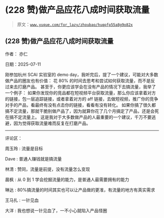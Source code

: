 # (228 赞)做产品应花八成时间获取流量

> 原文：[`www.yuque.com/for_lazy/zhoubao/huqpfp55a8g9o82x`](https://www.yuque.com/for_lazy/zhoubao/huqpfp55a8g9o82x)

## (228 赞)做产品应花八成时间获取流量

作者： 亦仁

日期：2025-07-11

刚参加杭州 SCAI 实验室的 demo day，我听完后，提了一个建议，可能对大多数做产品的圈友也有价值： 花 80%
的时间去思考和尝试如何获取流量，而不是反过来去打磨产品。 甚至于，你更应该学会在没有产品的情况下去搞流量，我举了一个例子：
如果你发现你的竞品都在短视频平台获取流量，那么你应该拿着对方的链接，包一层追踪链接，或者拿着对方的 aff
链接，去做短视频，推广你的竞争对手的产品，看最终有没有点击你的链接，看看有没有转化。
如果你搞了很久都搞不定流量，那就干脆别做产品了，因为就算你花了几个月搞定了产品，还是会死在搞不定流量上。
这是我对于大多数做产品的人最重要的一个建议，千万不要逃避，因为觉得获取流量难而反复在打磨产品。

* * *

评论区：

周玉玲 : 流量是目标

Dave : 普通人赚钱就是搞流量

林清 : 赞同，流量是前提，没有流量怎么变现

晨枫 : 从 0 到 1 学会挖掘流量的能力，是普通人最需要拥有的能力

琳达 : 80%搞流量的时间其实也可以让产品做的更准，有流量的地方有真实需求

王马扎 : 一针见血

大洋 : 我也想说一针见血了，一不小心就陷入产品怪圈